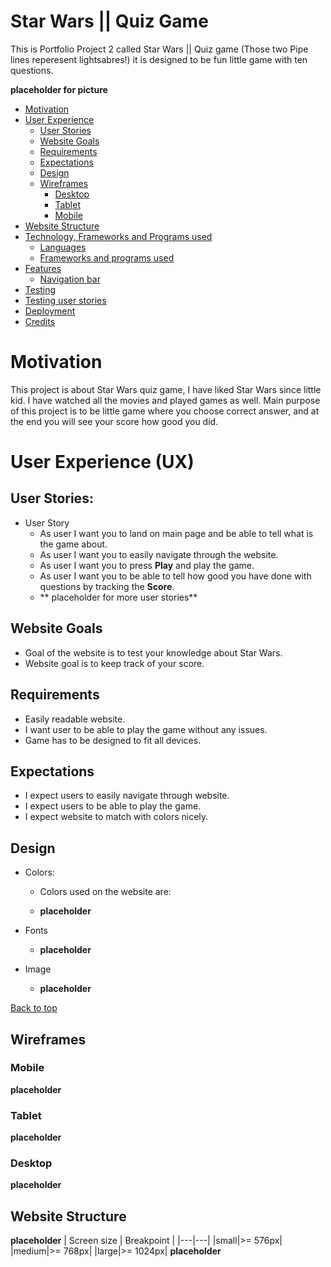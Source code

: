 # Star Wars || Quiz Game

This is Portfolio Project 2 called Star Wars || Quiz game (Those two Pipe lines reperesent lightsabres!) it is designed to be fun little game with ten questions.

**placeholder for picture**

- [Motivation](#motivation)
- [User Experience](#user-experience-ux)
    - [User Stories](#user-stories)
    - [Website Goals](#website-goals)
    - [Requirements](#requirements)
    - [Expectations](#expectations)
    - [Design](#design)
    - [Wireframes](#wireframes)
        - [Desktop](#desktop)
        - [Tablet](#tablet)
        - [Mobile](#mobile)
- [Website Structure](#website-structure)
- [Technology, Frameworks and Programs used](#technology-frameworks-and-programs-used)
    - [Languages](#languages)
    - [Frameworks and programs used](#frameworks-and-programs-used)
- [Features](#features)
    - [Navigation bar](#navigation-bar)
- [Testing](#testing)
- [Testing user stories](#testing-user-stories)
- [Deployment](#deployment)
- [Credits](#credits)

# Motivation

This project is about Star Wars quiz game, I have liked Star Wars since little kid. I have watched all the movies and played games as well.
Main purpose of this project is to be little game where you choose correct answer, and at the end you will see your score how good you did.

# User Experience (UX)

## User Stories:
- User Story
    - As user I want you to land on main page and be able to tell what is the game about.
    - As user I want you to easily navigate through the website.
    - As user I want you to press **Play** and play the game.
    - As user I want you to be able to tell how good you have done with questions by tracking the **Score**.
    - ** placeholder for more user stories** 

## Website Goals

- Goal of the website is to test your knowledge about Star Wars.
- Website goal is to keep track of your score.

## Requirements

- Easily readable website.
- I want user to be able to play the game without any issues.
- Game has to be designed to fit all devices.

## Expectations

- I expect users to easily navigate through website.
- I expect users to be able to play the game.
- I expect website to match with colors nicely.

## Design 

- Colors:
    - Colors used on the website are:

    - **placeholder**

- Fonts
    - **placeholder**

- Image 
    - **placeholder**

[Back to top](#star-wars--quiz-game)

## Wireframes

### Mobile

**placeholder**

### Tablet 

**placeholder**

### Desktop

**placeholder**

## Website Structure

**placeholder**
|  Screen size |  Breakpoint |
|---|---|
|small|>= 576px|
|medium|>= 768px|
|large|>= 1024px|
**placeholder**